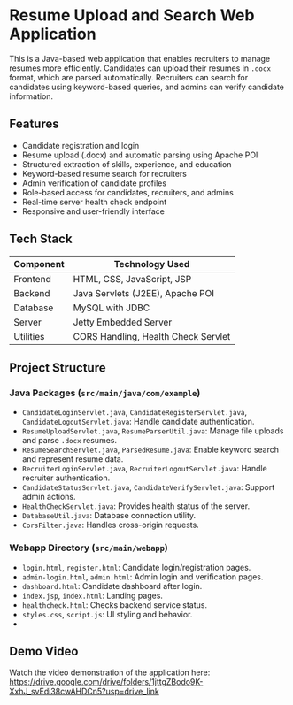 # Resume Upload and Search Web Application

This is a Java-based web application that enables recruiters to manage resumes more efficiently. Candidates can upload their resumes in `.docx` format, which are parsed automatically. Recruiters can search for candidates using keyword-based queries, and admins can verify candidate information.

## Features

- Candidate registration and login
- Resume upload (.docx) and automatic parsing using Apache POI
- Structured extraction of skills, experience, and education
- Keyword-based resume search for recruiters
- Admin verification of candidate profiles
- Role-based access for candidates, recruiters, and admins
- Real-time server health check endpoint
- Responsive and user-friendly interface

## Tech Stack

| Component   | Technology Used                     |
|-------------|--------------------------------------|
| Frontend    | HTML, CSS, JavaScript, JSP           |
| Backend     | Java Servlets (J2EE), Apache POI     |
| Database    | MySQL with JDBC                      |
| Server      | Jetty Embedded Server                |
| Utilities   | CORS Handling, Health Check Servlet  |

## Project Structure

### Java Packages (`src/main/java/com/example`)

- `CandidateLoginServlet.java`, `CandidateRegisterServlet.java`, `CandidateLogoutServlet.java`: Handle candidate authentication.
- `ResumeUploadServlet.java`, `ResumeParserUtil.java`: Manage file uploads and parse `.docx` resumes.
- `ResumeSearchServlet.java`, `ParsedResume.java`: Enable keyword search and represent resume data.
- `RecruiterLoginServlet.java`, `RecruiterLogoutServlet.java`: Handle recruiter authentication.
- `CandidateStatusServlet.java`, `CandidateVerifyServlet.java`: Support admin actions.
- `HealthCheckServlet.java`: Provides health status of the server.
- `DatabaseUtil.java`: Database connection utility.
- `CorsFilter.java`: Handles cross-origin requests.

### Webapp Directory (`src/main/webapp`)

- `login.html`, `register.html`: Candidate login/registration pages.
- `admin-login.html`, `admin.html`: Admin login and verification pages.
- `dashboard.html`: Candidate dashboard after login.
- `index.jsp`, `index.html`: Landing pages.
- `healthcheck.html`: Checks backend service status.
- `styles.css`, `script.js`: UI styling and behavior.
- 
## Demo Video

Watch the video demonstration of the application here: https://drive.google.com/drive/folders/1jttgZBodo9K-XxhJ_svEdi38cwAHDCn5?usp=drive_link

